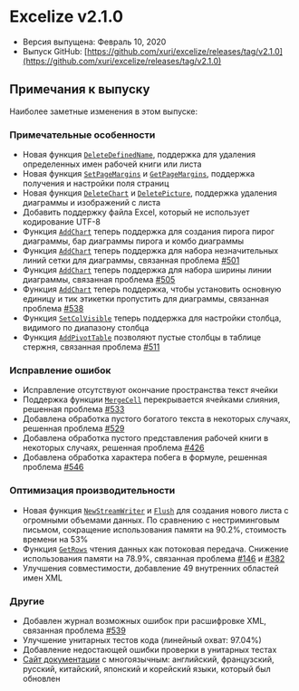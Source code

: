 # Excelize v2.1.0

* Версия выпущена: Февраль 10, 2020
* Выпуск GitHub: [https://github.com/xuri/excelize/releases/tag/v2.1.0](https://github.com/xuri/excelize/releases/tag/v2.1.0)

## Примечания к выпуску

Наиболее заметные изменения в этом выпуске:

### Примечательные особенности

* Новая функция [`DeleteDefinedName`](https://pkg.go.dev/github.com/360EntSecGroup-Skylar/excelize/v2@v2.1.0#File.DeleteDefinedName), поддержка для удаления определенных имен рабочей книги или листа
* Новая функция [`SetPageMargins`](https://pkg.go.dev/github.com/360EntSecGroup-Skylar/excelize/v2@v2.1.0#File.SetPageMargins) и [`GetPageMargins`](https://pkg.go.dev/github.com/360EntSecGroup-Skylar/excelize/v2@v2.1.0#File.GetPageMargins), поддержка получения и настройки поля страниц
* Новая функция [`DeleteChart`](https://pkg.go.dev/github.com/360EntSecGroup-Skylar/excelize/v2@v2.1.0#File.DeleteChart) и [`DeletePicture`](https://pkg.go.dev/github.com/360EntSecGroup-Skylar/excelize/v2@v2.1.0#File.DeletePicture), поддержка удаления диаграммы и изображений с листа
* Добавить поддержку файла Excel, который не использует кодирование UTF-8
* Функция [`AddChart`](https://pkg.go.dev/github.com/360EntSecGroup-Skylar/excelize/v2@v2.1.0#File.AddChart) теперь поддержка для создания пирога пирог диаграммы, бар диаграммы пирога и комбо диаграммы
* Функция [`AddChart`](https://pkg.go.dev/github.com/360EntSecGroup-Skylar/excelize/v2@v2.1.0#File.AddChart) теперь поддержка для набора незначительных линий сетки для диаграммы, связанная проблема [#501](https://github.com/xuri/excelize/issues/501)
* Функция [`AddChart`](https://pkg.go.dev/github.com/360EntSecGroup-Skylar/excelize/v2@v2.1.0#File.AddChart) теперь поддержка для набора ширины линии диаграммы, связанная проблема [#505](https://github.com/xuri/excelize/issues/505)
* Функция [`AddChart`](https://pkg.go.dev/github.com/360EntSecGroup-Skylar/excelize/v2@v2.1.0#File.AddChart) теперь поддержка, чтобы установить основную единицу и тик этикетки пропустить для диаграммы, связанная проблема [#538](https://github.com/xuri/excelize/issues/538)
* Функция [`SetColVisible`](https://pkg.go.dev/github.com/360EntSecGroup-Skylar/excelize/v2@v2.1.0#File.SetColVisible) теперь поддержка для настройки столбца, видимого по диапазону столбца
* Функция [`AddPivotTable`](https://pkg.go.dev/github.com/360EntSecGroup-Skylar/excelize/v2@v2.1.0#File.AddPivotTable) позволяют пустые столбцы в таблице стержня, связанная проблема [#511](https://github.com/xuri/excelize/issues/511)

### Исправление ошибок

* Исправление отсутствуют окончание пространства текст ячейки
* Поддержка функции [`MergeCell`](https://pkg.go.dev/github.com/360EntSecGroup-Skylar/excelize/v2@v2.1.0#File.MergeCell) перекрывается ячейками слияния, решенная проблема [#533](https://github.com/xuri/excelize/issues/533)
* Добавлена обработка пустого богатого текста в некоторых случаях, решенная проблема [#529](https://github.com/xuri/excelize/issues/529)
* Добавлена обработка пустого представления рабочей книги в некоторых случаях, решенная проблема [#426](https://github.com/xuri/excelize/issues/426)
* Добавлена обработка характера побега в формуле, решенная проблема [#546](https://github.com/xuri/excelize/issues/546)

### Оптимизация производительности

* Новая функция [`NewStreamWriter`](https://pkg.go.dev/github.com/360EntSecGroup-Skylar/excelize/v2@v2.1.0#File.NewStreamWriter) и [`Flush`](https://pkg.go.dev/github.com/360EntSecGroup-Skylar/excelize/v2@v2.1.0#StreamWriter.Flush) для создания нового листа с огромными объемами данных. По сравнению с нестриминговым письмом, сокращение использования памяти на 90.2%, стоимость времени на 53%
* Функция [`GetRows`](https://pkg.go.dev/github.com/360EntSecGroup-Skylar/excelize/v2@v2.1.0#File.GetRows) чтения данных как потоковая передача. Снижение использования памяти на 78.9%, связанная проблема [#146](https://github.com/xuri/excelize/issues/146) и [#382](https://github.com/xuri/excelize/issues/382)
* Улучшения совместимости, добавление 49 внутренних областей имен XML

### Другие

* Добавлен журнал возможных ошибок при расшифровке XML, связанная проблема [#539](https://github.com/xuri/excelize/issues/539)
* Улучшение унитарных тестов кода (линейный охват: 97.04%)
* Добавление недостающей ошибки проверки в унитарных тестах
* [Сайт документации](https://xuri.me/excelize) с многоязычным: английский, французский, русский, китайский, японский и корейский языки, который был обновлен
